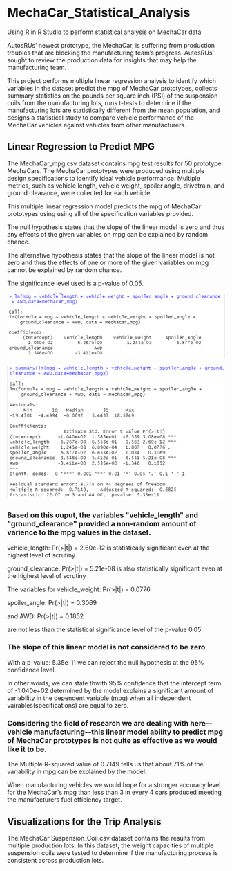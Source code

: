 # MechaCar_Statistical_Analysis
Using R in R Studio to perform statistical analysis on MechaCar data

AutosRUs’ newest prototype, the MechaCar, is suffering from production troubles that are blocking the manufacturing team’s progress. AutosRUs’ sought to review the production data for insights that may help the manufacturing team.

This project performs multiple linear regression analysis to identify which variables in the dataset predict the mpg of MechaCar prototypes, collects summary statistics on the pounds per square inch (PSI) of the suspension coils from the manufacturing lots, runs t-tests to determine if the manufacturing lots are statistically different from the mean population, and designs a statistical study to compare vehicle performance of the MechaCar vehicles against vehicles from other manufacturers. 

## Linear Regression to Predict MPG

The MechaCar_mpg.csv dataset contains mpg test results for 50 prototype MechaCars. The MechaCar prototypes were produced using multiple design specifications to identify ideal vehicle performance. Multiple metrics, such as vehicle length, vehicle weight, spoiler angle, drivetrain, and ground clearance, were collected for each vehicle. 

This multiple linear regression model predicts the mpg of MechaCar prototypes using using all of the specification variables provided. 

The null hypothesis states that the slope of the linear model is zero and thus any effects of the given variables on mpg can be explained by random chance. 

The alternative hypothesis states that the slope of the linear model is not zero and thus the effects of one or more of the given variables on mpg cannot be explained by random chance. 

The significance level used is a p-value of 0.05.

![lm_function](https://github.com/ashleycvirga/MechaCar_Statistical_Analysis/blob/848f4f2114136c29ff32b9ecb6316048ac273984/Resources/lm_function.png)

![summary_lm_function](https://github.com/ashleycvirga/MechaCar_Statistical_Analysis/blob/848f4f2114136c29ff32b9ecb6316048ac273984/Resources/summary_lm_function.png)

### Based on this ouput, the variables "vehicle_length" and "ground_clearance" provided a non-random amount of varience to the mpg values in the dataset.

vehicle_length: Pr(>|t|) = 2.60e-12 is statistically significant even at the highest level of scrutiny

ground_clearance: Pr(>|t|) = 5.21e-08 is also statistically significant even at the highest level of scrutiny 

The variables for vehicle_weight: Pr(>|t|) = 0.0776

spoiler_angle: Pr(>|t|) = 0.3069
                  
and AWD: Pr(>|t|) = 0.1852
              
are not less than the statistical significance level of the p-value 0.05

### The slope of this linear model is not considered to be zero

With a p-value: 5.35e-11 we can reject the null hypothesis at the 95% confidence level.

In other words, we can state thwith 95% confidence that the intercept term of -1.040e+02 determined by the model explains a significant amount of variability in the dependent variable (mpg) when all independent vairables(specifications) are equal to zero.

### Considering the field of research we are dealing with here--vehicle manufacturing--this linear model ability to predict mpg of MechaCar prototypes is not quite as effective as we would like it to be.

The Multiple R-squared value of 0.7149 tells us that about 71% of the variability in mpg can be explained by the model. 

When manufacturing vehicles we would hope for a stronger accuracy level for the MechaCar's mpg than less than 3 in every 4 cars produced meeting the manufacturers fuel efficiency target.


## Visualizations for the Trip Analysis

The MechaCar Suspension_Coil.csv dataset contains the results from multiple production lots. In this dataset, the weight capacities of multiple suspension coils were tested to determine if the manufacturing process is consistent across production lots.

### 
